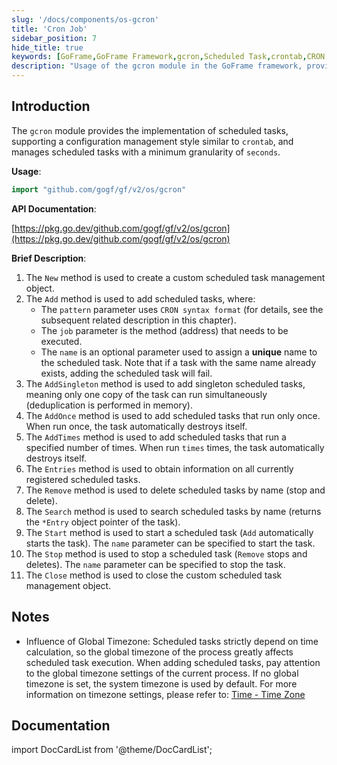 ```yaml
---
slug: '/docs/components/os-gcron'
title: 'Cron Job'
sidebar_position: 7
hide_title: true
keywords: [GoFrame,GoFrame Framework,gcron,Scheduled Task,crontab,CRON Syntax,Task Management,Programming Interface,Framework Tutorial,Go Language]
description: "Usage of the gcron module in the GoFrame framework, providing crontab-like scheduled task management features, supporting second-level management. It introduces how to create, add, manage, and delete scheduled tasks, and emphasizes the impact of global timezone on task execution, suitable for developers needing to write scheduled tasks."
---
```


## Introduction

The `gcron` module provides the implementation of scheduled tasks, supporting a configuration management style similar to `crontab`, and manages scheduled tasks with a minimum granularity of `seconds`.

**Usage**:

```go
import "github.com/gogf/gf/v2/os/gcron"
```

**API Documentation**:

[https://pkg.go.dev/github.com/gogf/gf/v2/os/gcron](https://pkg.go.dev/github.com/gogf/gf/v2/os/gcron)

**Brief Description**:

1. The `New` method is used to create a custom scheduled task management object.
2. The `Add` method is used to add scheduled tasks, where:
    - The `pattern` parameter uses `CRON syntax format` (for details, see the subsequent related description in this chapter).
    - The `job` parameter is the method (address) that needs to be executed.
    - The `name` is an optional parameter used to assign a **unique** name to the scheduled task. Note that if a task with the same name already exists, adding the scheduled task will fail.
3. The `AddSingleton` method is used to add singleton scheduled tasks, meaning only one copy of the task can run simultaneously (deduplication is performed in memory).
4. The `AddOnce` method is used to add scheduled tasks that run only once. When run once, the task automatically destroys itself.
5. The `AddTimes` method is used to add scheduled tasks that run a specified number of times. When run `times` times, the task automatically destroys itself.
6. The `Entries` method is used to obtain information on all currently registered scheduled tasks.
7. The `Remove` method is used to delete scheduled tasks by name (stop and delete).
8. The `Search` method is used to search scheduled tasks by name (returns the `*Entry` object pointer of the task).
9. The `Start` method is used to start a scheduled task (`Add` automatically starts the task). The `name` parameter can be specified to start the task.
10. The `Stop` method is used to stop a scheduled task (`Remove` stops and deletes). The `name` parameter can be specified to stop the task.
11. The `Close` method is used to close the custom scheduled task management object.

## Notes

- Influence of Global Timezone: Scheduled tasks strictly depend on time calculation, so the global timezone of the process greatly affects scheduled task execution. When adding scheduled tasks, pay attention to the global timezone settings of the current process. If no global timezone is set, the system timezone is used by default. For more information on timezone settings, please refer to: [Time - Time Zone](../时间管理-gtime/时间管理-时区设置.md)

## Documentation
import DocCardList from '@theme/DocCardList';

<DocCardList />